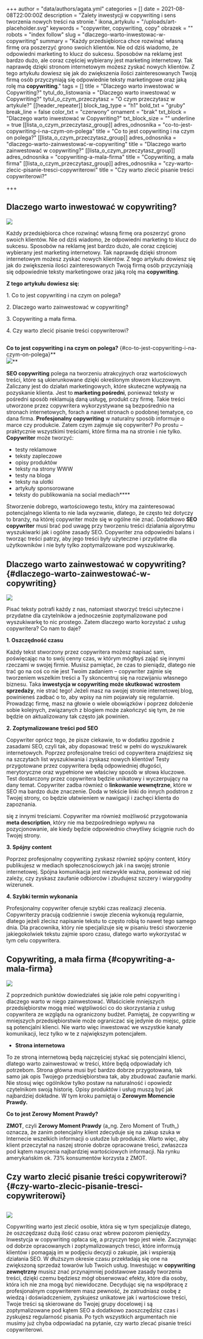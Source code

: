 +++
author = "data/authors/agata.yml"
categories = []
date = 2021-08-08T22:00:00Z
description = "Zalety inwestycji w copywriting i sens tworzenia nowych treści na stronie."
ikona_artykulu = "/uploads/art-placeholder.svg"
keywords = "copywriter, copywriting, copy"
obrazek = ""
robots = "index follow"
slug = "dlaczego-warto-inwestowac-w-copywriting"
summary = "Każdy przedsiębiorca chce rozwinąć własną firmę ora poszerzyć grono swoich klientów. Nie od dziś wiadomo, że odpowiedni marketing to klucz do sukcesu. Sposobów na reklamę jest bardzo dużo, ale coraz częściej wybierany jest marketing internetowy. Tak naprawdę dzięki stronom internetowym możesz zyskać nowych klientów. Z tego artykułu dowiesz się jak do zwiększenia ilości zainteresowanych Twoją firmą osób przyczyniają się odpowiednie teksty marketingowe oraz jaką rolę ma <strong>copywriting</strong>."
tags = []
title = "Dlaczego warto inwestować w Copywriting?"
tytul_do_listowania = "Dlaczego warto inwestować w Copywriting?"
tytul_o_czym_przeczytasz = "O czym przeczytasz w artykule?"
[[header_repeater]]
block_tag_type = "h1"
bold_txt = "gruby"
break_line = false
color_txt = "czerwony"
ornament = "brak"
txt_block = "Dlaczego warto inwestować w Copywriting?"
txt_block_size = ""
underline = true
[[lista_o_czym_przeczytasz_group]]
adres_odnosnika = "co-to-jest-copywriting-i-na-czym-on-polega"
title = "Co to jest copywriting i na czym on polega?"
[[lista_o_czym_przeczytasz_group]]
adres_odnosnika = "dlaczego-warto-zainwestować-w-copywriting"
title = "Dlaczego warto zainwestować w copywriting?"
[[lista_o_czym_przeczytasz_group]]
adres_odnosnika = "copywriting-a-mala-firma"
title = "Copywriting, a mała firma"
[[lista_o_czym_przeczytasz_group]]
adres_odnosnika = "czy-warto-zlecic-pisanie-tresci-copywriterowi"
title = "Czy warto zlecić pisanie treści copywriterowi?"

+++
## **Dlaczego warto inwestować w copywriting?** 

![](/uploads/obraz_2021-08-09_122624.png)

Każdy przedsiębiorca chce rozwinąć własną firmę ora poszerzyć grono swoich klientów. Nie od dziś wiadomo, że odpowiedni marketing to klucz do sukcesu. Sposobów na reklamę jest bardzo dużo, ale coraz częściej wybierany jest marketing internetowy. Tak naprawdę dzięki stronom internetowym możesz zyskać nowych klientów. Z tego artykułu dowiesz się jak do zwiększenia ilości zainteresowanych Twoją firmą osób przyczyniają się odpowiednie teksty marketingowe oraz jaką rolę ma **copywriting**.  
  
**Z tego artykułu dowiesz się:**

1\. Co to jest copywriting i na czym on polega?

2\. Dlaczego warto zainwestować w copywriting?

3\. Copywriting a mała firma.

4\. Czy warto zlecić pisanie treści copywriterowi?

##   
  
**Co to jest copywriting i na czym on polega?** {#co-to-jest-copywriting-i-na-czym-on-polega}**  
![](/uploads/obraz_2021-08-09_122721.png)**

**SEO copywriting** polega na tworzeniu atrakcyjnych oraz wartościowych treści, które są ukierunkowane dzięki określonym słowom kluczowym. Zaliczany jest do działań marketingowych, które skuteczne wpływają na pozyskanie klienta. Jest to **marketing pośredni**, ponieważ teksty w pośredni sposób reklamują daną usługę, produkt czy firmę. Takie treści utworzone przez copywritera wykorzystywane są bezpośrednio na stronach internetowych, forach a nawet stronach o podobnej tematyce, co dana firma. **Profesjonalny copywriting** w naturalny sposób informuje o marce czy produkcie. Zatem czym zajmuje się copywriter? Po prostu – praktycznie wszystkimi treściami, które firma ma na stronie i nie tylko. **Copywriter** może tworzyć:

* testy reklamowe
* teksty zapleczowe
* opisy produktów
* teksty na strony WWW
* testy na bloga
* teksty na ulotki
* artykuły sponsorowane
* teksty do publikowania na social mediach****

Stworzenie dobrego, wartościowego testu, który ma zainteresować potencjalnego klienta to nie lada wyzwanie, dlatego, że często też dotyczy to branży, na której copywriter może się w ogólne nie znać. Dodatkowo **SEO copywriter** musi brać pod uwagę przy tworzeniu treści działania algorytmu wyszukiwarki jak i ogólne zasady SEO. Copywriter zna odpowiedni balans i tworząc treści patrzy, aby jego treści były użyteczne i przydatne dla użytkowników i nie były tylko zoptymalizowane pod wyszukiwarkę.

## **Dlaczego warto zainwestować w copywriting?** {#dlaczego-warto-zainwestować-w-copywriting}

![](/uploads/obraz_2021-08-09_122955.png)

Pisać teksty potrafi każdy z nas, natomiast stworzyć treści użyteczne i przydatne dla czytelników a jednocześnie zoptymalizowane pod wyszukiwarkę to nic prostego. Zatem dlaczego warto korzystać z usług copywritera? Co nam to daje?

**1. Oszczędność czasu**

Każdy tekst stworzony przez copywritera możesz napisać sam, poświęcając na to swój cenny czas, w którym mógłbyś zająć się innymi rzeczami w swojej firmie. Musisz pamiętać, że czas to pieniądz, dlatego nie trać go na coś co nie jest Twoim zadaniem – copywriter zajmie się tworzeniem wszelkim treści a Ty skoncentruj się na rozwijaniu własnego biznesu. Taka **inwestycja w copywriting może skutkować wzrostem sprzedaży**, nie strać tego! Jeżeli masz na swojej stronie internetowej blog, powinieneś zadbać o to, aby wpisy na nim pojawiały się regularnie. Prowadząc firmę, masz na głowie o wiele obowiązków i poprzez dołożenie sobie kolejnych, związanych z blogiem może zakończyć się tym, że nie będzie on aktualizowany tak często jak powinien.

**2. Zoptymalizowane treści pod SEO**

Copywriter oprócz tego, że pisze ciekawie, to w dodatku zgodnie z zasadami SEO, czyli tak, aby dopasować treść w pełni do wyszukiwarek internetowych. Poprzez profesjonalne treści od copywritera znajdziesz się na szczytach list wyszukiwania i zyskasz nowych klientów! Testy przygotowane przez copywritera będą odpowiedniej długości, merytoryczne oraz wypełnione we właściwy sposób w słowa kluczowe. Test dostarczony przez copywritera będzie unikatowy i wyczerpujący na dany temat. Copywriter zadba również o **linkowanie wewnętrzne**, które w SEO ma bardzo duże znaczenie. Doda w tekście linki do innych podstron z Twojej strony, co będzie ułatwieniem w nawigacji i zachęci klienta do zapoznania.

się z innymi treściami. Copywriter ma również możliwość przygotowania **meta description**, który nie ma bezpośredniego wpływu na pozycjonowanie, ale kiedy będzie odpowiednio chwytliwy ściągnie ruch do Twojej strony.

**3. Spójny content**

Poprzez profesjonalny copywriting zyskasz również spójny content, który publikujesz w mediach społecznościowych jak i na swojej stronie internetowej. Spójna komunikacja jest niezwykle ważna, ponieważ od niej zależy, czy zyskasz zaufanie odbiorców i zbudujesz szczery i wiarygodny wizerunek.

**4. Szybki termin wykonania**

Profesjonalny copywriter oferuje szybki czas realizacji zlecenia. Copywriterzy pracują codziennie i swoje zlecenia wykonują regularnie, dlatego jeżeli zlecisz napisanie tekstu to często robią to nawet tego samego dnia. Dla pracownika, który nie specjalizuje się w pisaniu treści stworzenie jakiegokolwiek tekstu zajmie sporo czasu, dlatego warto wykorzystać w tym celu copywritera.

## **Copywriting, a mała firma** {#copywriting-a-mala-firma}

![](/uploads/obraz_2021-08-09_123155.png)

Z poprzednich punktów dowiedziałeś się jakie role pełni copywriting i dlaczego warto w niego zainwestować. Właściciele mniejszych przedsiębiorstw mogą mieć wątpliwości co do skorzystania z usług copywritera ze wzglądu na ograniczony budżet. Pamiętaj, że copywriting w mniejszych przedsiębiorstwie może ograniczać się jedynie do miejsc, gdzie są potencjalni klienci. Nie warto więc inwestować we wszystkie kanały komunikacji, lecz tylko w te z największym potencjałem.

* **Strona internetowa**

To ze stroną internetową będą najczęściej stykać się potencjalni klienci, dlatego warto zainwestować w treści, które będą odpowiadały ich potrzebom. Strona główna musi być bardzo dobrze przygotowana, tak samo jak opis Twojego przedsiębiorstwa tak, aby zbudować zaufanie marki. Nie stosuj więc ogólników tylko postaw na naturalność i opowiedz czytelnikom swoją historię. Opisy produktów i usług muszą być jak najbardziej dokładne. W tym kroku pamiętaj o **Zerowym Momencie Prawdy.**

**Co to jest Zerowy Moment Prawdy?**

**ZMOT**, czyli **Zerowy Moment Prawdy** (a_ng. Zero Moment of Truth_) oznacza, że zanim potencjalny klient zdecyduje się na zakup szuka w Internecie wszelkich informacji o usłudze lub produkcie. Warto więc, aby klient przeczytał na naszej stronie dobrze opracowane treści, zwłaszcza pod kątem nasycenia najbardziej wartościowych informacji. Na rynku amerykańskim ok. 73% konsumentów korzysta z ZMOT.

## **Czy warto zlecić pisanie treści copywriterowi?** {#czy-warto-zlecic-pisanie-tresci-copywriterowi}

## 

![](/uploads/obraz_2021-08-09_123305.png)

Copywriting warto jest zlecić osobie, która się w tym specjalizuje dlatego, że oszczędzasz dużą ilość czasu oraz wbrew pozorom pieniędzy. Inwestycja w copywriting opłaca się, a przyczyn tego jest wiele. Zaczynając od dobrze opracowanych i zoptymalizowanych treści, które informują klientów i pomagają im w podjęciu decyzji o zakupie, jak i wspierają działania SEO. W dłuższym okresie czasu przekładają się one na zwiększoną sprzedaż towarów lub Twoich usług. Inwestując w **copywriting zewnętrzny** musisz znać przynajmniej podstawowe zasady tworzenia treści, dzięki czemu będziesz mógł obserwować efekty, które dla osoby, która ich nie zna mogą być niewidoczne. Decydując się na współpracę z profesjonalnym copywriterem masz pewność, że zatrudniasz osobę z wiedzą i doświadczeniem, zyskujesz unikatowe jak i wartościowe treści, Twoje treści są skierowane do Twojej grupy docelowej i są zoptymalizowane pod kątem SEO a dodatkowo zaoszczędzisz czas i zyskujesz regularność pisania. Po tych wszystkich argumentach nie musimy już chyba odpowiadać na pytanie, czy warto zlecać pisanie treści copywriterowi.